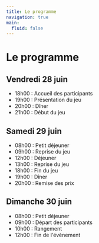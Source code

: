 ```yaml
---
title: Le programme
navigation: true
main:
  fluid: false
---
```

# Le programme

## Vendredi 28 juin

- 18h00 : Accueil des participants
- 19h00 : Présentation du jeu
- 20h00 : Dîner
- 21h00 : Début du jeu

## Samedi 29 juin

- 08h00 : Petit déjeuner
- 09h00 : Reprise du jeu
- 12h00 : Déjeuner
- 13h00 : Reprise du jeu
- 18h00 : Fin du jeu
- 19h00 : Dîner
- 20h00 : Remise des prix

## Dimanche 30 juin

- 08h00 : Petit déjeuner
- 09h00 : Départ des participants
- 10h00 : Rangement
- 12h00 : Fin de l'évènement
